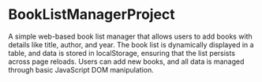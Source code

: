 # BookListManagerProject
A simple web-based book list manager that allows users to add books with details like title, author, and year.
 The book list is dynamically displayed in a table, and data is stored in localStorage, ensuring that the list persists across page reloads. Users can add new books, and all data is managed through basic JavaScript DOM manipulation.
